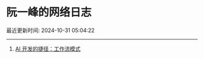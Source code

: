 # 阮一峰的网络日志

最近更新时间: 2024-10-31 05:04:22

--- 
1. [AI 开发的捷径：工作流模式](http://www.ruanyifeng.com/blog/2024/10/coze.html) 
